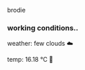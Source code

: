 brodie

<!--weather_start-->
### working conditions..

weather: few clouds ☁️

temp: 16.18 °C 👕

<!--weather_end-->
